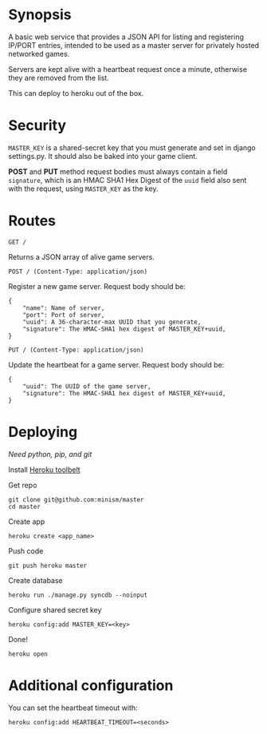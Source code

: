 # Synopsis

A basic web service that provides a JSON API for listing and registering IP/PORT entries, intended to be used as a master server for privately hosted networked games.

Servers are kept alive with a heartbeat request once a minute, otherwise they are removed from the list.

This can deploy to heroku out of the box.

# Security

``MASTER_KEY`` is a shared-secret key that you must generate and set in django settings.py.  It should also be baked into your game client.

**POST** and **PUT** method request bodies must always contain a field ``signature``, which is an HMAC SHA1 Hex Digest of the ``uuid`` field also sent with the request, using ``MASTER_KEY`` as the key.



# Routes

``GET /``

Returns a JSON array of alive game servers.


``POST / (Content-Type: application/json)``

Register a new game server.  Request body should be: 

    {
        "name": Name of server,
        "port": Port of server,
        "uuid": A 36-character-max UUID that you generate,
        "signature": The HMAC-SHA1 hex digest of MASTER_KEY+uuid,
    }
    
``PUT / (Content-Type: application/json)``

Update the heartbeat for a game server.  Request body should be: 

    {
        "uuid": The UUID of the game server,
        "signature": The HMAC-SHA1 hex digest of MASTER_KEY+uuid,
    }

# Deploying

*Need python, pip, and git*

Install [Heroku toolbelt](https://toolbelt.herokuapp.com/)

Get repo

    git clone git@github.com:minism/master
    cd master

Create app

    heroku create <app_name>

Push code

    git push heroku master

Create database

    heroku run ./manage.py syncdb --noinput
    
Configure shared secret key

    heroku config:add MASTER_KEY=<key>
    
Done!

    heroku open

# Additional configuration

You can set the heartbeat timeout with:

    heroku config:add HEARTBEAT_TIMEOUT=<seconds>